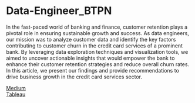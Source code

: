 # Data-Engineer_BTPN

In the fast-paced world of banking and finance, customer retention plays a pivotal role in ensuring sustainable growth and success. As data engineers, our mission was to analyze customer data and identify the key factors contributing to customer churn in the credit card services of a prominent bank. By leveraging data exploration techniques and visualization tools, we aimed to uncover actionable insights that would empower the bank to enhance their customer retention strategies and reduce overall churn rates. In this article, we present our findings and provide recommendations to drive business growth in the credit card services sector.

<a href="https://medium.com/@basharaaina/unveiling-insights-to-enhance-customer-retention-in-credit-card-services-a-data-engineering-deb2c818477f">Medium</a>
<br>
<a href="[https://medium.com/@basharaaina/unveiling-insights-to-enhance-customer-retention-in-credit-card-services-a-data-engineering-deb2c818477f](https://public.tableau.com/shared/4WX8KQRFZ?:display_count=n&:origin=viz_share_link)https://public.tableau.com/shared/4WX8KQRFZ?:display_count=n&:origin=viz_share_link">Tableau</a>
